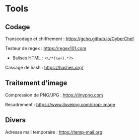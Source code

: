 # Tools

## Codage

Transcodage et chiffrement : https://gchq.github.io/CyberChef

Testeur de regex : https://regex101.com

- Balises HTML : `<\/*(\w+).*?>`

Cassage de hash : https://hashes.org/

## Traitement d'image

Compression de PNG/JPG : https://tinypng.com

Recadrement : https://www.iloveimg.com/crop-image

## Divers

Adresse mail temporaire : https://temp-mail.org
